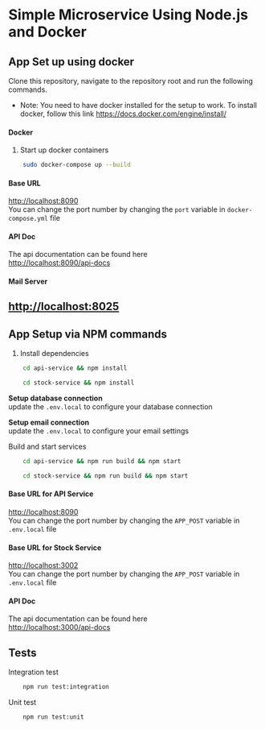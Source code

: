 # Simple Microservice Using Node.js and Docker

## App Set up using docker
Clone this repository, navigate to the repository root and run the following commands.
- Note: You need to have docker installed for the setup to work. To install docker, follow this link https://docs.docker.com/engine/install/

#### Docker
1. Start up docker containers
```bash
    sudo docker-compose up --build
```
#### Base URL
[http://localhost:8090](http://localhost:8090) <br />
You can change the port number by changing the ``port`` variable in ``docker-compose.yml`` file

#### API Doc
The api documentation can be found here <br />
[http://localhost:8090/api-docs](http://localhost:8090/api-docs)

#### Mail Server
[http://localhost:8025](http://localhost:8025)
---

## App Setup via NPM commands
1. Install dependencies
```bash
    cd api-service && npm install
```
```bash
    cd stock-service && npm install
```

**Setup database connection** <br />
update the ``.env.local`` to configure your database connection

**Setup email connection** <br />
update the ``.env.local`` to configure your email settings

Build and start services
```bash
    cd api-service && npm run build && npm start
```

```bash
    cd stock-service && npm run build && npm start
```

#### Base URL for API Service
[http://localhost:8090](http://localhost:3000) <br />
You can change the port number by changing the ``APP_POST`` variable in ``.env.local`` file

#### Base URL for Stock Service
[http://localhost:3002](http://localhost:3002) <br />
You can change the port number by changing the ``APP_POST`` variable in ``.env.local`` file

#### API Doc
The api documentation can be found here <br />
[http://localhost:3000/api-docs](http://localhost:3000/api-docs)


## Tests
Integration test
```bash
    npm run test:integration
```

Unit test
```bash
    npm run test:unit
```